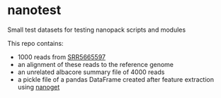 # nanotest
Small test datasets for testing nanopack scripts and modules

This repo contains:
- 1000 reads from [SRR5665597](http://mgen.microbiologyresearch.org/content/journal/mgen/10.1099/mgen.0.000132)
- an alignment of these reads to the reference genome
- an unrelated albacore summary file of 4000 reads
- a pickle file of a pandas DataFrame created after feature extraction using [nanoget](https://github.com/wdecoster/nanoget)
